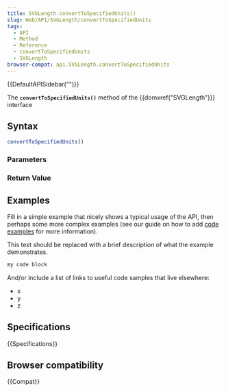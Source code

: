 ```yaml
---
title: SVGLength.convertToSpecifiedUnits()
slug: Web/API/SVGLength/convertToSpecifiedUnits
tags:
  - API
  - Method
  - Reference
  - convertToSpecifiedUnits
  - SVGLength
browser-compat: api.SVGLength.convertToSpecifiedUnits
---
```

{{DefaultAPISidebar("")}}

The **`convertToSpecifiedUnits()`** method of the {{domxref("SVGLength")}} interface 

## Syntax

```js
convertToSpecifiedUnits()
```

### Parameters



### Return Value



## Examples

Fill in a simple example that nicely shows a typical usage of the API, then perhaps some more complex examples (see our guide on how to add [code examples](/en-US/docs/MDN/Contribute/Structures/Code_examples) for more information).

This text should be replaced with a brief description of what the example demonstrates.

```js
my code block
```

And/or include a list of links to useful code samples that live elsewhere:

*   x
*   y
*   z

## Specifications

{{Specifications}}

## Browser compatibility

{{Compat}}

